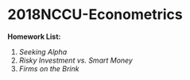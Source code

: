 # 2018NCCU-Econometrics

**Homework List:**

1. *Seeking Alpha*
2. *Risky Investment vs. Smart Money*
3. *Firms on the Brink*